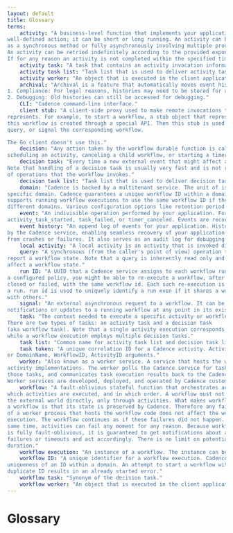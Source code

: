 ```yaml
---
layout: default
title: Glossary
terms:
    activity: "A business-level function that implements your application logic such as calling a service or transcoding a media file. An activity usually implements a single
well-defined action; it can be short or long running. An activity can be implemented
as a synchronous method or fully asynchronously involving multiple processes.
An activity can be retried indefinitely according to the provided exponential retry policy.
If for any reason an activity is not completed within the specified timeout, an error is reported to the workflow and the workflow decides how to handle it. There is no limit on potential activity duration."
    activity task: "A task that contains an activity invocation information that is delivered to an activity worker through and an  activity task list. An activity worker upon receiving activity task executes a correponding activity"
    activity task list: "Task list that is used to deliver activity task to activity worker"
    activity worker: "An object that is executed in the client application and receives activity task from an  activity task list it is subscribed to. Once task is received it invokes a correspondent activity."
    archival: "Archival is a feature that automatically moves event history from persistence to a blobstore after the workflow retention period. The purpose of archival is to be able to keep histories as long as needed while not overwhelming the persistence store. There are two reasons you may want to keep the histories after the retention period has passed:
1. Compliance: For legal reasons, histories may need to be stored for a long period of time.
2. Debugging: Old histories can still be accessed for debugging."
    CLI: "Cadence command-line interface."
    client stub: "A client-side proxy used to make remote invocations to an entity that it
represents. For example, to start a workflow, a stub object that represents
this workflow is created through a special API. Then this stub is used to start,
query, or signal the corresponding workflow.

The Go client doesn't use this."
    decision: "Any action taken by the workflow durable function is called a decision. For example:
scheduling an activity, canceling a child workflow, or starting a timer. A decision task contains an optional list of decisions. Every decision is recorded in the event history as an event."
    decision task: "Every time a new external event that might affect a workflow state is recorded, a decision task that contains it is added to a decision task list and then picked up by a workflow worker. After the new event is handled, the decision task is completed with a list of decision.
Note that handling of a decision task is usually very fast and is not related to duration
of operations that the workflow invokes."
    decision task list: "Task list that is used to deliver decision task to workflow worker"
    domain: "Cadence is backed by a multitenant service. The unit of isolation is called a domain. Each domain acts as a namespace for task list names as well as workflow IDs. For example, when a workflow is started, it is started in a
specific domain. Cadence guarantees a unique workflow ID within a domain, and
supports running workflow executions to use the same workflow ID if they are in
different domains. Various configuration options like retention period or archival destination are configured per domain as well through a special CRUD API or through the Cadence CLI. In the multi-cluster deployment, domain is a unit of fail-over. Each domain can only be active on a single Cadence cluster at a time. However, different domains can be active in different clusters and can fail-over independently."
    event: "An indivisible operation performed by your application. For example,
activity_task_started, task_failed, or timer_canceled. Events are recorded in the event history."
    event history: "An append log of events for your application. History is durably persisted
by the Cadence service, enabling seamless recovery of your application state
from crashes or failures. It also serves as an audit log for debugging."
    local activity: "A local activity is an activity that is invoked directly in the same process by a workflow code. It consumes much less resources than a normal activity, but imposes a lot of limitations like low duration and lack of rate limiting."
    query: "A synchronous (from the caller's point of view) operation that is used to
report a workflow state. Note that a query is inherently read only and cannot
affect a workflow state."
    run ID: "A UUID that a Cadence service assigns to each workflow run. If allowed by
a configured policy, you might be able to re-execute a workflow, after it has
closed or failed, with the same workflow id. Each such re-execution is called
a run. run id is used to uniquely identify a run even if it shares a workflow id
with others."
    signal: "An external asynchronous request to a workflow. It can be used to deliver
notifications or updates to a running workflow at any point in its existence."
    task: "The context needed to execute a specific activity or workflow state transition.
There are two types of tasks: an activity task and a decision task
(aka workflow task). Note that a single activity execution corresponds to a single activity task,
while a workflow execution employs multiple decision tasks."
    task list: "Common name for activity task list and decision task list"
    task token: "A unique correlation ID for a Cadence activity. Activity completion calls take either task token
or DomainName, WorkflowID, ActivityID arguments."
    worker: "Also known as a worker service. A service that hosts the workflow and
activity implementations. The worker polls the Cadence service for tasks, performs
those tasks, and communicates task execution results back to the Cadence service.
Worker services are developed, deployed, and operated by Cadence customers."
    workflow: "A fault-oblivious stateful function that orchestrates activities. A workflow has full control over
which activities are executed, and in which order. A workflow must not affect
the external world directly, only through activities. What makes workflow code
a workflow is that its state is preserved by Cadence. Therefore any failure
of a worker process that hosts the workflow code does not affect the workflow
execution. The workflow continues as if these failures did not happen. At the
same time, activities can fail any moment for any reason. Because workflow code
is fully fault-oblivious, it is guaranteed to get notifications about activity
failures or timeouts and act accordingly. There is no limit on potential workflow
duration."
    workflow execution: "An instance of a workflow. The instance can be in the process of executing or it could have already completed execution."
    workflow ID: "A unique identifier for a workflow execution. Cadence guarantees the
uniqueness of an ID within a domain. An attempt to start a workflow with a
duplicate ID results in an already started error."
    workflow task: "Synonym of the decision task."
    workflow worker: "An object that is executed in the client application and receives decision task from an  decision task list it is subscribed to. Once task is received it is handled by a correponding workflow."
---
```


# Glossary

<Glossary :terms="$frontmatter.terms" />
